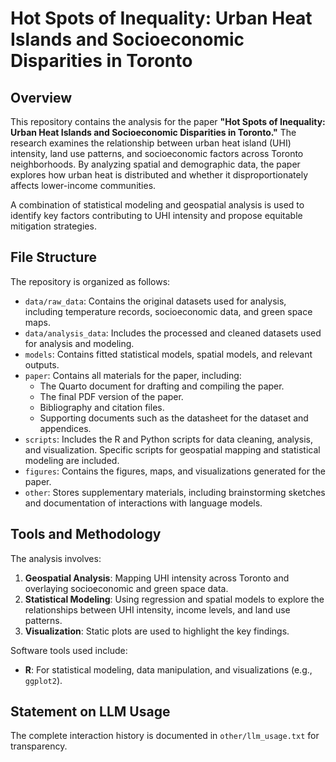 # Hot Spots of Inequality: Urban Heat Islands and Socioeconomic Disparities in Toronto

## Overview

This repository contains the analysis for the paper **"Hot Spots of Inequality: Urban Heat Islands and Socioeconomic Disparities in Toronto."** The research examines the relationship between urban heat island (UHI) intensity, land use patterns, and socioeconomic factors across Toronto neighborhoods. By analyzing spatial and demographic data, the paper explores how urban heat is distributed and whether it disproportionately affects lower-income communities. 

A combination of statistical modeling and geospatial analysis is used to identify key factors contributing to UHI intensity and propose equitable mitigation strategies. 

## File Structure

The repository is organized as follows:

- `data/raw_data`: Contains the original datasets used for analysis, including temperature records, socioeconomic data, and green space maps. 
- `data/analysis_data`: Includes the processed and cleaned datasets used for analysis and modeling.
- `models`: Contains fitted statistical models, spatial models, and relevant outputs.
- `paper`: Contains all materials for the paper, including:
  - The Quarto document for drafting and compiling the paper.
  - The final PDF version of the paper.
  - Bibliography and citation files.
  - Supporting documents such as the datasheet for the dataset and appendices.
- `scripts`: Includes the R and Python scripts for data cleaning, analysis, and visualization. Specific scripts for geospatial mapping and statistical modeling are included.
- `figures`: Contains the figures, maps, and visualizations generated for the paper.
- `other`: Stores supplementary materials, including brainstorming sketches and documentation of interactions with language models.

## Tools and Methodology

The analysis involves:
1. **Geospatial Analysis**: Mapping UHI intensity across Toronto and overlaying socioeconomic and green space data.
2. **Statistical Modeling**: Using regression and spatial models to explore the relationships between UHI intensity, income levels, and land use patterns.
3. **Visualization**: Static plots are used to highlight the key findings.

Software tools used include:
- **R**: For statistical modeling, data manipulation, and visualizations (e.g., `ggplot2`).

## Statement on LLM Usage

The complete interaction history is documented in `other/llm_usage.txt` for transparency. 
